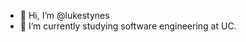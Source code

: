 - 👋 Hi, I’m @lukestynes
- 🌱 I’m currently studying software engineering at UC.

<!---
lukestynes/lukestynes is a ✨ special ✨ repository because its `README.md` (this file) appears on your GitHub profile.
You can click the Preview link to take a look at your changes.
--->
